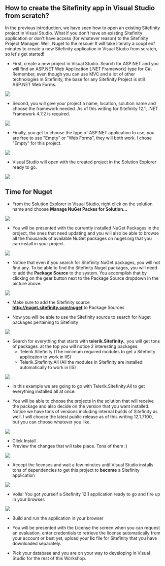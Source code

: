How to create the Sitefinity app in Visual Studio from scratch?
---------------------------------------------------------------

In the previous introduction, we have seen how to open an existing Sitefinity project in Visual Studio.  What if you don't have an existing Sitefinity application or don't have access (for whatever reason) to the Sitefinity Project Manager.
Well, Nuget to the rescue!  It will take literally a coupl eof minutes to create a new Sitefinity application in Visual Studio from scratch, so let's get started!

- First, create a new project in Visual Studio.  Search for ASP.NET and you will find an ASP.NET Web Application (.NET Framework) type for C#.  Remember, even though you can use MVC and a lot of other technologies in Sitefinity, the base for any Sitefinity Project is still ASP.NET Web Forms.

![](../media/VS1.png)

- Second, you will give your project a name, location, solution name and choose the framework needed. As of this writing for Sitefinity 12.1, .NET Framework 4.7.2 is required.

![](../media/VS2.png)

- Finally, you get to choose the type of ASP.NET application to use, you are free to use "Empty" or "Web Forms", they will both work.  I chose "Empty" for this project.

![](../media/VS3.png)

- Visual Studio will open with the created project in the Solution Explorer ready to go.

![](../media/VS4.png)

Time for Nuget
--------------
- From the Solution Explorer in Visual Studio, right click on the solution name and choose **Manage NuGet Packes for Solution...**

![](../media/VS5.png)

- You will be presented with the currently installed NuGet Packages in the project, the ones that need updating and you will also be able to browse all the thousands of available NuGet packages on nuget.org that you can install in your project.

![](../media/VS6.png)

- Notice that even if you search for Sitefinity NuGet packages, you will not find any.  To be able to find the Sitefinity Nuget packages, you will need to add the **Package Source** to the system.  You accomplish that by clicking on the gear button next to the Package Source dropdown in the picture above.

![](../media/VS7.png)

- Make sure to add the Sitefinity source **http://nuget.sitefinity.com/nuget** to Package Sources

- Now you will be able to use the Sitefinity source to search for Nuget packages pertaining to Sitefinity

![](../media/VS8.png)

- Search for everything that starts with **telerik.Sitefinity.**, you will get tons of packages.  at the top you will notice 2 interesting packages
  - Telerik.Sitefinity (The minimum required modules to get a Sitefinity application to work in IIS)
  - Telerik.Sitefinity.All (All the modules in Sitefinity are installed automatically to work in IIS)

![](../media/VS9.png)

- In this example we are going to go with Telerik.Sitefinity.All to get everything installed all at once.

- You will be able to choose the projects in the solution that will receive the package and also decide on the version that you want installed.  Notice we have tons of versions including internal builds of Sitefinity as well.  I will choose the latest public release as of this writing 12.1.7100, but you can choose whatever you like.

![](../media/VS10.png)

- Click Install 
- Preview the changes that will take place.  Tons of them :)

![](../media/VS11.png)

- Accept the licenses and wait a few minutes until Visual Studio installs tons of dependencies to get this project to **become** a Sitefinity application

![](../media/VS12.png)

- Voila! You got yourself a Sitefinity 12.1 application ready to go and fire up in your browser.

![](../media/VS13.png)

- Build and run the application in your browser

- You will be presented with the License the screen when you can request an evaluation, enter credentials to retrieve the license automatically from your account or best yet, upload your **lic** file for Sitefinity that you have downloaded separately.

- Pick your database and you are on your way to developing in Visual Studio for the rest of this Workshop.